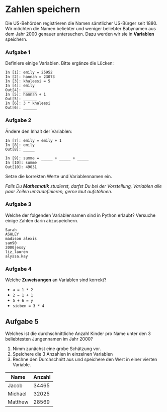 
# Zahlen speichern

Die US-Behörden registrieren die Namen sämtlicher US-Bürger seit 1880. Wir möchten die Namen beliebter und weniger beliebter Babynamen aus dem Jahr 2000 genauer untersuchen. Dazu werden wir sie in **Variablen** speichern.

### Aufgabe 1

Definiere einige Variablen. Bitte ergänze die Lücken:

    In [1]: emily = 25952
    In [2]: hannah = 23073
    In [3]: khaleesi = 5
    In [4]: emily
    Out[4]: ______
    In [5]: hannah + 1
    Out[5]: ______
    In [6]: 3 * khaleesi
    Out[6]: ______

### Aufgabe 2

Ändere den Inhalt der Variablen:

    In [7]: emily = emily + 1
    In [8]: emily
    Out[8]: _____

    In [9]: summe = _____ + _____ + _____
    In [10]: summe
    Out[10]: 49031

Setze die korrekten Werte und Variablennamen ein.

*Falls Du **Mathematik** studierst, darfst Du bei der Vorstellung, Variablen alle paar Zeilen umzudefinieren, gerne laut aufstöhnen.*


### Aufgabe 3

Welche der folgenden Variablennamen sind in Python erlaubt? Versuche einige Zahlen darin abzuspeichern.

    Sarah
    ASHLEY
    madison alexis
    sam90
    2000jessy
    liz_lauren
    alyssa.kay


### Aufgabe 4

Welche **Zuweisungen** an Variablen sind korrekt?

* `a = 1 * 2`
* `2 = 1 + 1`
* `5 + 6 = y`
* `sieben = 3 * 4`


## Aufgabe 5

Welches ist die durchschnittliche Anzahl Kinder pro Name unter den 3 beliebtesten Jungennamen im Jahr 2000?

1. Nimm zunächst eine grobe Schätzung vor.
2. Speichere die 3 Anzahlen in einzelnen Variablen
3. Rechne den Durchschnitt aus und speichere den Wert in einer vierten Variable.

| Name | Anzahl |
|------|--------|
| Jacob | 34465 |
| Michael | 32025 |
| Matthew | 28569 |
